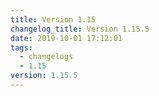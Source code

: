 ```yaml
---
title: Version 1.15
changelog_title: Version 1.15.5
date: 2019-10-01 17:12:01
tags:
  - changelogs
  - 1.15
version: 1.15.5
---
```


<script src="https://gist.github.com/spinnaker-release/943c140906627dcc49c094f189901e28.js"/>
